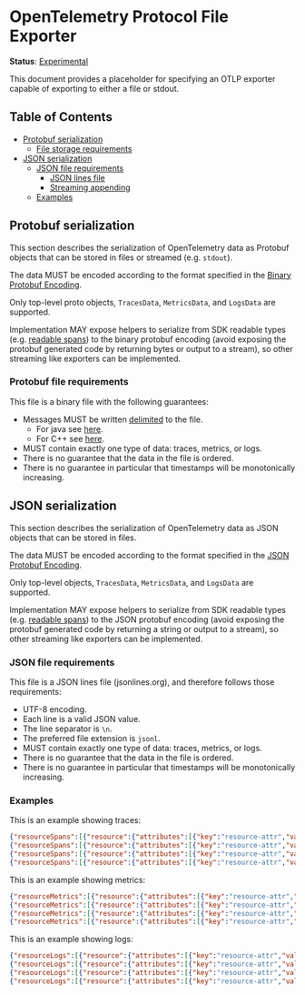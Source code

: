 <!--- Hugo front matter used to generate the website version of this page:
linkTitle: File Exporter
--->

# OpenTelemetry Protocol File Exporter

**Status**: [Experimental](../../specification/document-status.md)

This document provides a placeholder for specifying an OTLP exporter capable of
exporting to either a file or stdout.

## Table of Contents

- [Protobuf serialization](#protobuf-serialization)
  - [File storage requirements](#protobuf-file-requirements)
- [JSON serialization](#json-serialization)
  - [JSON file requirements](#json-file-requirements)
    - [JSON lines file](#json-lines-file)
    - [Streaming appending](#streaming-appending)
  - [Examples](#examples)

## Protobuf serialization

This section describes the serialization of OpenTelemetry data as Protobuf objects that can be stored in files or streamed (e.g. `stdout`).

The data MUST be encoded according to the format specified in the
[Binary Protobuf Encoding](https://github.com/open-telemetry/opentelemetry-proto/blob/main/docs/specification.md#binary-protobuf-encoding).

Only top-level proto objects, `TracesData`, `MetricsData`, and `LogsData` are supported.

Implementation MAY expose helpers to serialize from SDK readable types
(e.g. [readable spans](https://github.com/open-telemetry/opentelemetry-specification/blob/main/specification/trace/sdk.md#additional-span-interfaces))
to the binary protobuf encoding (avoid exposing the protobuf generated code by returning bytes or output to a stream),
so other streaming like exporters can be implemented.

### Protobuf file requirements

This file is a binary file with the following guarantees:

* Messages MUST be written [delimited](https://protobuf.dev/programming-guides/techniques/#streaming) to the file.
  * For java see [here](https://protobuf.dev/reference/java/api-docs/com/google/protobuf/MessageLite#writeDelimitedTo-java.io.OutputStream-).
  * For C++ see [here](https://github.com/protocolbuffers/protobuf/blob/main/src/google/protobuf/util/delimited_message_util.cc).
* MUST contain exactly one type of data: traces, metrics, or logs.
* There is no guarantee that the data in the file is ordered.
* There is no guarantee in particular that timestamps will be monotonically increasing.

## JSON serialization

This section describes the serialization of OpenTelemetry data as JSON objects that can be stored in files.

The data MUST be encoded according to the format specified in the
[JSON Protobuf Encoding](https://github.com/open-telemetry/opentelemetry-proto/blob/main/docs/specification.md#json-protobuf-encoding).

Only top-level objects, `TracesData`, `MetricsData`, and `LogsData` are supported.

Implementation MAY expose helpers to serialize from SDK readable types 
(e.g. [readable spans](https://github.com/open-telemetry/opentelemetry-specification/blob/main/specification/trace/sdk.md#additional-span-interfaces))
to the JSON protobuf encoding (avoid exposing the protobuf generated code by returning a string or output to a stream),
so other streaming like exporters can be implemented.

### JSON file requirements

This file is a JSON lines file (jsonlines.org), and therefore follows those requirements:

* UTF-8 encoding.
* Each line is a valid JSON value.
* The line separator is `\n`.
* The preferred file extension is `jsonl`.
* MUST contain exactly one type of data: traces, metrics, or logs.
* There is no guarantee that the data in the file is ordered.
* There is no guarantee in particular that timestamps will be monotonically increasing.

### Examples

This is an example showing traces:

```json lines
{"resourceSpans":[{"resource":{"attributes":[{"key":"resource-attr","value":{"stringValue":"resource-attr-val-1"}}]},"scopeSpans":[{"scope":{},"spans":[{"traceId":"","spanId":"","parentSpanId":"","name":"operationA","startTimeUnixNano":"1581452772000000321","endTimeUnixNano":"1581452773000000789","droppedAttributesCount":1,"events":[{"timeUnixNano":"1581452773000000123","name":"event-with-attr","attributes":[{"key":"span-event-attr","value":{"stringValue":"span-event-attr-val"}}],"droppedAttributesCount":2},{"timeUnixNano":"1581452773000000123","name":"event","droppedAttributesCount":2}],"droppedEventsCount":1,"status":{"message":"status-cancelled","code":2}},{"traceId":"","spanId":"","parentSpanId":"","name":"operationB","startTimeUnixNano":"1581452772000000321","endTimeUnixNano":"1581452773000000789","links":[{"traceId":"","spanId":"","attributes":[{"key":"span-link-attr","value":{"stringValue":"span-link-attr-val"}}],"droppedAttributesCount":4},{"traceId":"","spanId":"","droppedAttributesCount":1}],"droppedLinksCount":3,"status":{}}]}]}]}
{"resourceSpans":[{"resource":{"attributes":[{"key":"resource-attr","value":{"stringValue":"resource-attr-val-1"}}]},"scopeSpans":[{"scope":{},"spans":[{"traceId":"","spanId":"","parentSpanId":"","name":"operationA","startTimeUnixNano":"1581452772000000321","endTimeUnixNano":"1581452773000000789","droppedAttributesCount":1,"events":[{"timeUnixNano":"1581452773000000424","name":"event-with-attr","attributes":[{"key":"span-event-attr","value":{"stringValue":"span-event-attr-val"}}],"droppedAttributesCount":2},{"timeUnixNano":"1581452773000000424","name":"event","droppedAttributesCount":2}],"droppedEventsCount":1,"status":{"message":"status-cancelled","code":2}},{"traceId":"","spanId":"","parentSpanId":"","name":"operationB","startTimeUnixNano":"1581452772000000343","endTimeUnixNano":"1581452773000001089","links":[{"traceId":"","spanId":"","attributes":[{"key":"span-link-attr","value":{"stringValue":"span-link-attr-val"}}],"droppedAttributesCount":3},{"traceId":"","spanId":"","droppedAttributesCount":4}],"droppedLinksCount":2,"status":{}}]}]}]}
{"resourceSpans":[{"resource":{"attributes":[{"key":"resource-attr","value":{"stringValue":"resource-attr-val-1"}}]},"scopeSpans":[{"scope":{},"spans":[{"traceId":"","spanId":"","parentSpanId":"","name":"operationA","startTimeUnixNano":"1581452772000000321","endTimeUnixNano":"1581452773000000789","droppedAttributesCount":1,"events":[{"timeUnixNano":"1581452773000000826","name":"event-with-attr","attributes":[{"key":"span-event-attr","value":{"stringValue":"span-event-attr-val"}}],"droppedAttributesCount":2},{"timeUnixNano":"1581452773000000826","name":"event","droppedAttributesCount":2}],"droppedEventsCount":1,"status":{"message":"status-cancelled","code":2}},{"traceId":"","spanId":"","parentSpanId":"","name":"operationB","startTimeUnixNano":"1581452772000200521","endTimeUnixNano":"1581452773000004789","links":[{"traceId":"","spanId":"","attributes":[{"key":"span-link-attr","value":{"stringValue":"span-link-attr-val"}}],"droppedAttributesCount":5},{"traceId":"","spanId":"","droppedAttributesCount":2}],"droppedLinksCount":3,"status":{}}]}]}]}
{"resourceSpans":[{"resource":{"attributes":[{"key":"resource-attr","value":{"stringValue":"resource-attr-val-1"}}]},"scopeSpans":[{"scope":{},"spans":[{"traceId":"","spanId":"","parentSpanId":"","name":"operationA","startTimeUnixNano":"1581452772000000321","endTimeUnixNano":"1581452773000000789","droppedAttributesCount":1,"events":[{"timeUnixNano":"1581452773000010925","name":"event-with-attr","attributes":[{"key":"span-event-attr","value":{"stringValue":"span-event-attr-val"}}],"droppedAttributesCount":2},{"timeUnixNano":"1581452773000010925","name":"event","droppedAttributesCount":2}],"droppedEventsCount":1,"status":{"message":"status-cancelled","code":2}},{"traceId":"","spanId":"","parentSpanId":"","name":"operationB","startTimeUnixNano":"1581452772000011821","endTimeUnixNano":"1581452772000012924","links":[{"traceId":"","spanId":"","attributes":[{"key":"span-link-attr","value":{"stringValue":"span-link-attr-val"}}],"droppedAttributesCount":2},{"traceId":"","spanId":"","droppedAttributesCount":2}],"droppedLinksCount":5,"status":{}}]}]}]}
```

This is an example showing metrics:

```json lines
{"resourceMetrics":[{"resource":{"attributes":[{"key":"resource-attr","value":{"stringValue":"resource-attr-val-1"}}]},"scopeMetrics":[{"scope":{},"metrics":[{"name":"counter-int","unit":"1","sum":{"dataPoints":[{"attributes":[{"key":"label-1","value":{"stringValue":"label-value-1"}}],"startTimeUnixNano":"1581452773000000789","timeUnixNano":"1581452773000000789","asInt":"123"},{"attributes":[{"key":"label-2","value":{"stringValue":"label-value-2"}}],"startTimeUnixNano":"1581452772000000321","timeUnixNano":"1581452773000000789","asInt":"456"}],"aggregationTemporality":2,"isMonotonic":true}},{"name":"counter-int","unit":"1","sum":{"dataPoints":[{"attributes":[{"key":"label-1","value":{"stringValue":"label-value-1"}}],"startTimeUnixNano":"1581452772000000321","timeUnixNano":"1581452773000000789","asInt":"123"},{"attributes":[{"key":"label-2","value":{"stringValue":"label-value-2"}}],"startTimeUnixNano":"1581452772000000321","timeUnixNano":"1581452773000000789","asInt":"456"}],"aggregationTemporality":2,"isMonotonic":true}}]}]}]}
{"resourceMetrics":[{"resource":{"attributes":[{"key":"resource-attr","value":{"stringValue":"resource-attr-val-1"}}]},"scopeMetrics":[{"scope":{},"metrics":[{"name":"counter-int","unit":"1","sum":{"dataPoints":[{"attributes":[{"key":"label-1","value":{"stringValue":"label-value-1"}}],"startTimeUnixNano":"1581452773000001459","timeUnixNano":"1581452773000001459","asInt":"120"},{"attributes":[{"key":"label-2","value":{"stringValue":"label-value-2"}}],"startTimeUnixNano":"1581452773000001459","timeUnixNano":"1581452773000001459","asInt":"456"}],"aggregationTemporality":2,"isMonotonic":true}},{"name":"counter-int","unit":"1","sum":{"dataPoints":[{"attributes":[{"key":"label-1","value":{"stringValue":"label-value-1"}}],"startTimeUnixNano":"1581452773000001459","timeUnixNano":"1581452773000001459","asInt":"123"},{"attributes":[{"key":"label-2","value":{"stringValue":"label-value-2"}}],"startTimeUnixNano":"1581452773000001459","timeUnixNano":"1581452773000001459","asInt":"456"}],"aggregationTemporality":2,"isMonotonic":true}}]}]}]}
{"resourceMetrics":[{"resource":{"attributes":[{"key":"resource-attr","value":{"stringValue":"resource-attr-val-1"}}]},"scopeMetrics":[{"scope":{},"metrics":[{"name":"counter-int","unit":"1","sum":{"dataPoints":[{"attributes":[{"key":"label-1","value":{"stringValue":"label-value-1"}}],"startTimeUnixNano":"1581452773000002346","timeUnixNano":"1581452773000002346","asInt":"121"},{"attributes":[{"key":"label-2","value":{"stringValue":"label-value-2"}}],"startTimeUnixNano":"1581452773000002346","timeUnixNano":"1581452773000002346","asInt":"456"}],"aggregationTemporality":2,"isMonotonic":true}},{"name":"counter-int","unit":"1","sum":{"dataPoints":[{"attributes":[{"key":"label-1","value":{"stringValue":"label-value-1"}}],"startTimeUnixNano":"1581452773000002346","timeUnixNano":"1581452773000002346","asInt":"123"},{"attributes":[{"key":"label-2","value":{"stringValue":"label-value-2"}}],"startTimeUnixNano":"1581452772000000321","timeUnixNano":"1581452773000000789","asInt":"456"}],"aggregationTemporality":2,"isMonotonic":true}}]}]}]}
{"resourceMetrics":[{"resource":{"attributes":[{"key":"resource-attr","value":{"stringValue":"resource-attr-val-1"}}]},"scopeMetrics":[{"scope":{},"metrics":[{"name":"counter-int","unit":"1","sum":{"dataPoints":[{"attributes":[{"key":"label-1","value":{"stringValue":"label-value-1"}}],"startTimeUnixNano":"1581452773000007891","timeUnixNano":"1581452773000007891","asInt":"125"},{"attributes":[{"key":"label-2","value":{"stringValue":"label-value-2"}}],"startTimeUnixNano":"1581452772000000321","timeUnixNano":"1581452773000007891","asInt":"456"}],"aggregationTemporality":2,"isMonotonic":true}},{"name":"counter-int","unit":"1","sum":{"dataPoints":[{"attributes":[{"key":"label-1","value":{"stringValue":"label-value-1"}}],"startTimeUnixNano":"1581452773000007891","timeUnixNano":"1581452773000007891","asInt":"123"},{"attributes":[{"key":"label-2","value":{"stringValue":"label-value-2"}}],"startTimeUnixNano":"1581452772000000321","timeUnixNano":"1581452773000007891","asInt":"456"}],"aggregationTemporality":2,"isMonotonic":true}}]}]}]}
```

This is an example showing logs:

```json lines
{"resourceLogs":[{"resource":{"attributes":[{"key":"resource-attr","value":{"stringValue":"resource-attr-val-1"}}]},"scopeLogs":[{"scope":{},"logRecords":[{"timeUnixNano":"1581452773000000789","severityNumber":9,"severityText":"Info","name":"logA","body":{"stringValue":"This is a log message"},"attributes":[{"key":"app","value":{"stringValue":"server"}},{"key":"instance_num","value":{"intValue":"1"}}],"droppedAttributesCount":1,"traceId":"08040201000000000000000000000000","spanId":"0102040800000000"},{"timeUnixNano":"1581452773000000789","severityNumber":9,"severityText":"Info","name":"logB","body":{"stringValue":"something happened"},"attributes":[{"key":"customer","value":{"stringValue":"acme"}},{"key":"env","value":{"stringValue":"dev"}}],"droppedAttributesCount":1,"traceId":"","spanId":""}]}]}]}
{"resourceLogs":[{"resource":{"attributes":[{"key":"resource-attr","value":{"stringValue":"resource-attr-val-1"}}]},"scopeLogs":[{"scope":{},"logRecords":[{"timeUnixNano":"1581452773000001233","severityNumber":9,"severityText":"Info","name":"logA","body":{"stringValue":"This is a log message"},"attributes":[{"key":"app","value":{"stringValue":"server"}},{"key":"instance_num","value":{"intValue":"1"}}],"droppedAttributesCount":1,"traceId":"08040201000000000000000000000000","spanId":"0102040800000000"},{"timeUnixNano":"1581452773000000789","severityNumber":9,"severityText":"Info","name":"logB","body":{"stringValue":"something happened"},"attributes":[{"key":"customer","value":{"stringValue":"acme"}},{"key":"env","value":{"stringValue":"dev"}}],"droppedAttributesCount":1,"traceId":"","spanId":""}]}]}]}
{"resourceLogs":[{"resource":{"attributes":[{"key":"resource-attr","value":{"stringValue":"resource-attr-val-1"}}]},"scopeLogs":[{"scope":{},"logRecords":[{"timeUnixNano":"1581452773000005443","severityNumber":9,"severityText":"Info","name":"logA","body":{"stringValue":"This is a log message"},"attributes":[{"key":"app","value":{"stringValue":"server"}},{"key":"instance_num","value":{"intValue":"1"}}],"droppedAttributesCount":1,"traceId":"08040201000000000000000000000000","spanId":"0102040800000000"},{"timeUnixNano":"1581452773000000789","severityNumber":9,"severityText":"Info","name":"logB","body":{"stringValue":"something happened"},"attributes":[{"key":"customer","value":{"stringValue":"acme"}},{"key":"env","value":{"stringValue":"dev"}}],"droppedAttributesCount":1,"traceId":"","spanId":""}]}]}]}
{"resourceLogs":[{"resource":{"attributes":[{"key":"resource-attr","value":{"stringValue":"resource-attr-val-1"}}]},"scopeLogs":[{"scope":{},"logRecords":[{"timeUnixNano":"1581452773000009875","severityNumber":9,"severityText":"Info","name":"logA","body":{"stringValue":"This is a log message"},"attributes":[{"key":"app","value":{"stringValue":"server"}},{"key":"instance_num","value":{"intValue":"1"}}],"droppedAttributesCount":1,"traceId":"08040201000000000000000000000000","spanId":"0102040800000000"},{"timeUnixNano":"1581452773000000789","severityNumber":9,"severityText":"Info","name":"logB","body":{"stringValue":"something happened"},"attributes":[{"key":"customer","value":{"stringValue":"acme"}},{"key":"env","value":{"stringValue":"dev"}}],"droppedAttributesCount":1,"traceId":"","spanId":""}]}]}]}
```
